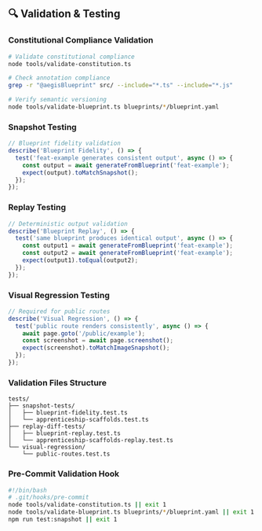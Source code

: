 <!--
@aegisFrameworkVersion: 1.3.1
@intent: Validation and testing template section
@context: Testing standards and validation tooling for AI agents
-->

## 🔍 Validation & Testing

### Constitutional Compliance Validation
```bash
# Validate constitutional compliance
node tools/validate-constitution.ts

# Check annotation compliance
grep -r "@aegisBlueprint" src/ --include="*.ts" --include="*.js"

# Verify semantic versioning
node tools/validate-blueprint.ts blueprints/*/blueprint.yaml
```

### Snapshot Testing
```typescript
// Blueprint fidelity validation
describe('Blueprint Fidelity', () => {
  test('feat-example generates consistent output', async () => {
    const output = await generateFromBlueprint('feat-example');
    expect(output).toMatchSnapshot();
  });
});
```

### Replay Testing
```typescript
// Deterministic output validation
describe('Blueprint Replay', () => {
  test('same blueprint produces identical output', async () => {
    const output1 = await generateFromBlueprint('feat-example');
    const output2 = await generateFromBlueprint('feat-example');
    expect(output1).toEqual(output2);
  });
});
```

### Visual Regression Testing
```typescript
// Required for public routes
describe('Visual Regression', () => {
  test('public route renders consistently', async () => {
    await page.goto('/public/example');
    const screenshot = await page.screenshot();
    expect(screenshot).toMatchImageSnapshot();
  });
});
```

### Validation Files Structure
```
tests/
├── snapshot-tests/
│   ├── blueprint-fidelity.test.ts
│   └── apprenticeship-scaffolds.test.ts
├── replay-diff-tests/
│   ├── blueprint-replay.test.ts
│   └── apprenticeship-scaffolds-replay.test.ts
└── visual-regression/
    └── public-routes.test.ts
```

### Pre-Commit Validation Hook
```bash
#!/bin/bash
# .git/hooks/pre-commit
node tools/validate-constitution.ts || exit 1
node tools/validate-blueprint.ts blueprints/*/blueprint.yaml || exit 1
npm run test:snapshot || exit 1
```
